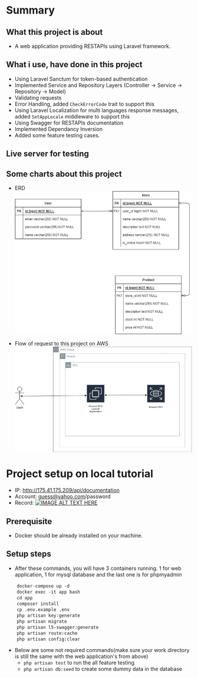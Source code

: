 # Summary 
## What this project is about
- A web application providing RESTAPIs using Laravel framework.
## What i use, have done in this project
- Using Laravel Sanctum for token-based authentication  
- Implemented Service and Repository Layers (Controller -> Service -> Repository -> Model)  
- Validating requests  
- Error Handling, added ``CheckErrorCode`` trait to support this  
- Using Laravel Localization for multi languages response messages, added ``SetAppLocale`` middleware to support this  
- Using Swagger for RESTAPIs documentation   
- Implemented Dependancy Inversion  
- Added some feature testing cases. 
## Live server for testing


## Some charts about this project
- ERD  
![alt text](./etc/erd-light.drawio.png)  

- Flow of request to this project on AWS  
![alt text](./etc/aws.drawio.png)  

# Project setup on local tutorial
- IP: http://175.41.175.209/api/documentation  
- Account: guess@yahoo.com/password
- Record:  [![IMAGE ALT TEXT HERE](https://img.youtube.com/watch?v=oIWxIG5UTJs/0.jpg)](https://www.youtube.com/watch?v=oIWxIG5UTJs) 

## Prerequisite  
- Docker should be already installed on your machine.  

## Setup steps
- After these commands, you will have 3 containers running. 1 for web application, 1 for mysql database and the last one is for phpmyadmin
``` 
    docker-compose up -d
    docker exec -it app bash
    cd app
    composer install
    cp .env.example .env
    php artisan key:generate
    php artisan migrate
    php artisan l5-swagger:generate
    php artisan route:cache
    php artisan config:clear
```  
- Below are some not required commands(make sure your work directory is still the same with the web application's from above) 
    - ``php artisan test`` to run the all feature testing  
    - ``php artisan db:seed`` to create some dummy data in the database  

